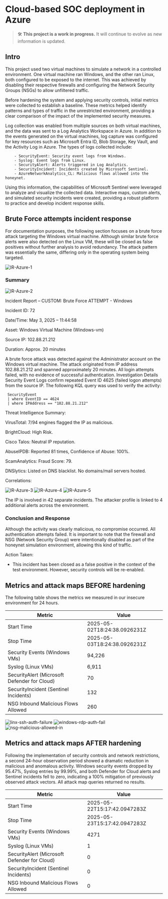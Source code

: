 # Cloud-based SOC deployment in Azure

> 🛠️ **This project is a work in progress.** It will continue to evolve as new information is updated.

## Intro
This project used two virtual machines to simulate a network in a controlled environment. One virtual machine ran Windows, and the other ran Linux, both configured to be exposed to the internet. This was achieved by disabling their respective firewalls and configuring the Network Security Groups (NSGs) to allow unfiltered traffic.

Before hardening the system and applying security controls, initial metrics were collected to establish a baseline. These metrics helped identify patterns and types of traffic in the unrestricted environment, providing a clear comparison of the impact of the implemented security measures.

Log collection was enabled from multiple sources on both virtual machines, and the data was sent to a Log Analytics Workspace in Azure. In addition to the events generated on the virtual machines, log capture was configured for key resources such as Microsoft Entra ID, Blob Storage, Key Vault, and the Activity Log in Azure. The types of logs collected include:

        - SecurityEvent: Security event logs from Windows.
        - Syslog: Event logs from Linux.
        - SecurityAlert: Alerts triggered in Log Analytics.
        - SecurityIncident: Incidents created by Microsoft Sentinel.
        - AzureNetworkAnalytics_CL: Malicious flows allowed into the honeynet.

Using this information, the capabilities of Microsoft Sentinel were leveraged to analyze and visualize the collected data. Interactive maps, custom alerts, and simulated security incidents were created, providing a robust platform to practice and develop incident response skills.

## Brute Force attempts incident response

For documentation purposes, the following section focuses on a brute force attack targeting the Windows virtual machine. Although similar brute force alerts were also detected on the Linux VM, these will be closed as false positives without further analysis to avoid redundancy. The attack pattern was essentially the same, differing only in the operating system being targeted.


![IR-Azure-1](https://github.com/user-attachments/assets/800154a8-7b39-4fc8-8aed-232f4461460a)

### Summary

![IR-Azure-2](https://github.com/user-attachments/assets/8b9a8559-f241-4db2-849e-d7dc2bdfa0f9)

Incident Report – CUSTOM: Brute Force ATTEMPT - Windows

Incident ID: 72

Date/Time: May 3, 2025 – 11:44:58

Asset: Windows Virtual Machine (Windows-vm)

Source IP: 102.88.21.212

Duration: Approx. 20 minutes

A brute force attack was detected against the Administrator account on the Windows virtual machine. The attack originated from IP address 102.88.21.212 and spanned approximately 20 minutes. All login attempts failed, with no evidence of successful authentication.
Investigation Details
Security Event Logs confirm repeated Event ID 4625 (failed logon attempts) from the source IP.
The following KQL query was used to verify the activity:

     SecurityEvent
     | where EventID == 4624 
     | where IPAddress == "102.88.21.212"

Threat Intelligence Summary:

VirusTotal: 7/94 engines flagged the IP as malicious.

BrightCloud: High Risk.

Cisco Talos: Neutral IP reputation.

AbuseIPDB: Reported 81 times, Confidence of Abuse: 100%.

ScamAnalytics: Fraud Score: 79.

DNSlytics: Listed on DNS blacklist. No domains/mail servers hosted.

Correlations:

![IR-Azure-3](https://github.com/user-attachments/assets/ff01dcdb-cbb5-44ef-a488-83cdb65a3837)
![IR-Azure-4](https://github.com/user-attachments/assets/fc02b71d-75bc-489b-91dd-6a8a9ebc7f19)
![IR-Azure-5](https://github.com/user-attachments/assets/c1429ae9-94a6-413b-a7a0-e5cc55ed8949)

The IP is involved in 42 separate incidents.
The attacker profile is linked to 4 additional alerts across the environment.

### Conclusion and Response
Although the activity was clearly malicious, no compromise occurred. All authentication attempts failed. It is important to note that the firewall and NSG (Network Security Group) were intentionally disabled as part of the honeynet simulation environment, allowing this kind of traffic.

Action Taken:

- This incident has been closed as a false positive in the context of the test environment. However, security controls will be re-enabled.

## Metrics and attack maps BEFORE hardening

The following table shows the metrics we measured in our insecure environment for 24 hours.

| Metric                                 | Value                         |
|----------------------------------------|-------------------------------|
| Start Time                             | 2025-05-02T18:24:38.0926231Z |
| Stop Time                              | 2025-05-03T18:24:38.0926231Z |
| Security Events (Windows VMs)          | 94,226                        |
| Syslog (Linux VMs)                     | 6,911                         |
| SecurityAlert (Microsoft Defender for Cloud) | 70                    |
| SecurityIncident (Sentinel Incidents)  | 132                           |
| NSG Inbound Malicious Flows Allowed    | 260                           |

![linx-ssh-auth-failure](https://github.com/user-attachments/assets/36c68291-e5c5-46de-96a1-6b34e3a14cf9)
![windows-rdp-auth-fail](https://github.com/user-attachments/assets/6fa729cb-eec3-4c20-b51a-815dd30a1b92)
![nsg-malicious-allowed-in](https://github.com/user-attachments/assets/e8459151-f5f0-49a7-815f-3ddddb452f04)

## Metrics and attack maps AFTER hardening

Following the implementation of security controls and network restrictions, a second 24-hour observation period showed a dramatic reduction in malicious and anomalous activity. Windows security events dropped by 95.47%, Syslog entries by 99.99%, and both Defender for Cloud alerts and Sentinel incidents fell to zero, indicating a 100% mitigation of previously observed attack vectors. All attack map queries returned no results.

| Metric                                 | Value                         |
|----------------------------------------|-------------------------------|
| Start Time                             | 2025-05-22T15:17:42.0947283Z |
| Stop Time                              | 2025-05-23T15:17:42.0947283Z |
| Security Events (Windows VMs)          | 4271                      |
| Syslog (Linux VMs)                     | 1                         |
| SecurityAlert (Microsoft Defender for Cloud) | 0                    |
| SecurityIncident (Sentinel Incidents)  | 0                           |
| NSG Inbound Malicious Flows Allowed    | 0                           |





